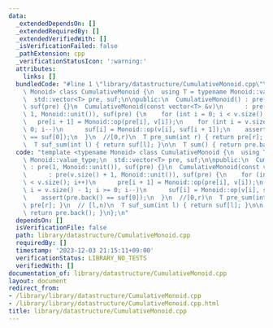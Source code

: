 ```yaml
---
data:
  _extendedDependsOn: []
  _extendedRequiredBy: []
  _extendedVerifiedWith: []
  _isVerificationFailed: false
  _pathExtension: cpp
  _verificationStatusIcon: ':warning:'
  attributes:
    links: []
  bundledCode: "#line 1 \"library/datastructure/CumulativeMonoid.cpp\"\ntemplate <typename\
    \ Monoid> class CumulativeMonoid {\n  using T = typename Monoid::value_type;\n\
    \  std::vector<T> pre, suf;\n\npublic:\n  CumulativeMonoid() : pre(1, Monoid::unit()),\
    \ suf(pre) {}\n  CumulativeMonoid(const vector<T> &v)\n      : pre(v.size() +\
    \ 1, Monoid::unit()), suf(pre) {\n    for (int i = 0; i < v.size(); i++)\n   \
    \   pre[i + 1] = Monoid::op(pre[i], v[i]);\n    for (int i = v.size() - 1; i >=\
    \ 0; i--)\n      suf[i] = Monoid::op(v[i], suf[i + 1]);\n    assert(pre.back()\
    \ == suf[0]);\n  }\n  //[0,r)\n  T pre_sum(int r) { return pre[r]; }\n  // [l,n)\n\
    \  T suf_sum(int l) { return suf[l]; }\n\n  T sum() { return pre.back(); }\n};\n"
  code: "template <typename Monoid> class CumulativeMonoid {\n  using T = typename\
    \ Monoid::value_type;\n  std::vector<T> pre, suf;\n\npublic:\n  CumulativeMonoid()\
    \ : pre(1, Monoid::unit()), suf(pre) {}\n  CumulativeMonoid(const vector<T> &v)\n\
    \      : pre(v.size() + 1, Monoid::unit()), suf(pre) {\n    for (int i = 0; i\
    \ < v.size(); i++)\n      pre[i + 1] = Monoid::op(pre[i], v[i]);\n    for (int\
    \ i = v.size() - 1; i >= 0; i--)\n      suf[i] = Monoid::op(v[i], suf[i + 1]);\n\
    \    assert(pre.back() == suf[0]);\n  }\n  //[0,r)\n  T pre_sum(int r) { return\
    \ pre[r]; }\n  // [l,n)\n  T suf_sum(int l) { return suf[l]; }\n\n  T sum() {\
    \ return pre.back(); }\n};\n"
  dependsOn: []
  isVerificationFile: false
  path: library/datastructure/CumulativeMonoid.cpp
  requiredBy: []
  timestamp: '2023-12-03 21:15:11+09:00'
  verificationStatus: LIBRARY_NO_TESTS
  verifiedWith: []
documentation_of: library/datastructure/CumulativeMonoid.cpp
layout: document
redirect_from:
- /library/library/datastructure/CumulativeMonoid.cpp
- /library/library/datastructure/CumulativeMonoid.cpp.html
title: library/datastructure/CumulativeMonoid.cpp
---
```

